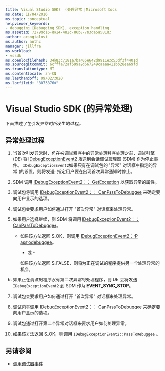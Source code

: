 ```yaml
---
title: Visual Studio SDK)  (处理异常 |Microsoft Docs
ms.date: 11/04/2016
ms.topic: conceptual
helpviewer_keywords:
- debugging [Debugging SDK], exception handling
ms.assetid: 7279dc16-db14-482c-86b8-7b3da5a581d2
author: acangialosi
ms.author: anthc
manager: jillfra
ms.workload:
- vssdk
ms.openlocfilehash: 34b83c7181a7ba405e642d9911e2c53df3f4401d
ms.sourcegitcommit: 6cfffa72af599a9d667249caaaa411bb28ea69fd
ms.translationtype: MT
ms.contentlocale: zh-CN
ms.lasthandoff: 09/02/2020
ms.locfileid: "80738760"
---
```

# <a name="exception-handling-visual-studio-sdk"></a>Visual Studio SDK (的异常处理) 
下面描述了在引发异常时所发生的过程。

## <a name="exception-handling-process"></a>异常处理过程

1. 当首次引发异常时，但在被调试程序中的异常处理程序处理之前，调试引擎 (DE) 将 [IDebugExceptionEvent2](../../extensibility/debugger/reference/idebugexceptionevent2.md) 发送到会话调试管理器 (SDM) 作为停止事件。 `IDebugExceptionEvent2`如果只有在调试包的 "异常" 对话框中指定的异常 (的设置，则将发送) 指定用户要在出现首次异常通知时停止。

2. SDM 调用 [IDebugExceptionEvent2：： GetException](../../extensibility/debugger/reference/idebugexceptionevent2-getexception.md) 以获取异常的属性。

3. 调试包将调用 [IDebugExceptionEvent2：： CanPassToDebuggee](../../extensibility/debugger/reference/idebugexceptionevent2-canpasstodebuggee.md) 来确定要向用户显示的选项。

4. 调试包会要求用户如何通过打开 "首次异常" 对话框来处理异常。

5. 如果用户选择继续，则 SDM 将调用 [IDebugExceptionEvent2：： CanPassToDebuggee](../../extensibility/debugger/reference/idebugexceptionevent2-canpasstodebuggee.md)。

    - 如果该方法返回 S_OK，则调用 [IDebugExceptionEvent2：:P asstodebuggee](../../extensibility/debugger/reference/idebugexceptionevent2-passtodebuggee.md)。

         - 或 -

         如果该方法返回 S_FALSE，则将为正在调试的程序提供另一个处理异常的机会。

6. 如果正在调试的程序没有第二次异常的处理程序，则 DE 会将发送 `IDebugExceptionEvent2` 到 SDM 作为 **EVENT_SYNC_STOP**。

7. 调试包会要求用户如何通过打开 "首次异常" 对话框来处理异常。

8. 调试包将调用 [IDebugExceptionEvent2：： CanPassToDebuggee](../../extensibility/debugger/reference/idebugexceptionevent2-canpasstodebuggee.md) 来确定要向用户显示的选项。

9. 调试包通过打开第二个异常对话框来要求用户如何处理异常。

10. 如果该方法返回 S_OK，则调用 `IDebugExceptionEvent2::PassToDebuggee` 。

## <a name="see-also"></a>另请参阅
- [调用调试器事件](../../extensibility/debugger/calling-debugger-events.md)

